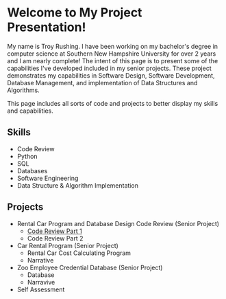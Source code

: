 # **Welcome to My Project Presentation!**

My name is Troy Rushing. I have been working on my bachelor's degree in computer science at Southern New Hampshire University
for over 2 years and I am nearly complete! The intent of this page is to present some of the capabilities I've developed included 
in my senior projects. These project demonstrates my capabilities in Software Design, Software Development, Database
Management, and implementation of Data Structures and Algorithms. 

This page includes all sorts of code and projects to better display my skills and capabilities. 

## Skills
- Code Review
- Python
- SQL
- Databases
- Software Engineering
- Data Structure & Algorithm Implementation

## Projects
- Rental Car Program and Database Design Code Review (Senior Project)
  - [Code Review Part 1](https://github.com/troyrushing/troyrushing.github.io/blob/master/code%20review_part%201.pptx)
  - Code Review Part 2
- Car Rental Program (Senior Project)
  - Rental Car Cost Calculating Program
  - Narrative
- Zoo Employee Credential Database (Senior Project)
  - Database
  - Narravive
- Self Assessment
